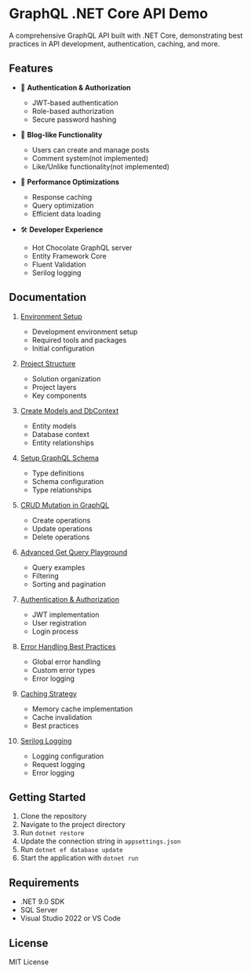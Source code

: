 # GraphQL .NET Core API Demo

A comprehensive GraphQL API built with .NET Core, demonstrating best practices in API development, authentication, caching, and more.

## Features

- 🔐 **Authentication & Authorization**
  - JWT-based authentication
  - Role-based authorization
  - Secure password hashing

- 📝 **Blog-like Functionality**
  - Users can create and manage posts
  - Comment system(not implemented)
  - Like/Unlike functionality(not implemented)

- 🚀 **Performance Optimizations**
  - Response caching
  - Query optimization
  - Efficient data loading

- 🛠️ **Developer Experience**
  - Hot Chocolate GraphQL server
  - Entity Framework Core
  - Fluent Validation
  - Serilog logging

## Documentation

1. [Environment Setup](Docs/01-environment-setup.md)
   - Development environment setup
   - Required tools and packages
   - Initial configuration

2. [Project Structure](Docs/02-project-structure.md)
   - Solution organization
   - Project layers
   - Key components

3. [Create Models and DbContext](Docs/03-create-models-and-dbcontext.md)
   - Entity models
   - Database context
   - Entity relationships

4. [Setup GraphQL Schema](Docs/04-setup-graphql-schema.md)
   - Type definitions
   - Schema configuration
   - Type relationships

5. [CRUD Mutation in GraphQL](Docs/05-crud-mutation-in-graphQL.md)
   - Create operations
   - Update operations
   - Delete operations

6. [Advanced Get Query Playground](Docs/06-advanced-get-query-playground.md)
   - Query examples
   - Filtering
   - Sorting and pagination

7. [Authentication & Authorization](Docs/07-authentication-authorization.md)
   - JWT implementation
   - User registration
   - Login process

8. [Error Handling Best Practices](Docs/08-ErrorHandling-BestPractices.md)
   - Global error handling
   - Custom error types
   - Error logging

9. [Caching Strategy](Docs/09_Caching.md)
   - Memory cache implementation
   - Cache invalidation
   - Best practices

10. [Serilog Logging](Docs/10_Serilog_Logging.md)
    - Logging configuration
    - Request logging
    - Error logging

## Getting Started

1. Clone the repository
2. Navigate to the project directory
3. Run `dotnet restore`
4. Update the connection string in `appsettings.json`
5. Run `dotnet ef database update`
6. Start the application with `dotnet run`

## Requirements

- .NET 9.0 SDK
- SQL Server
- Visual Studio 2022 or VS Code

## License

MIT License 